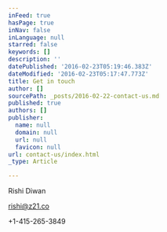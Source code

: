 ```yaml
---
inFeed: true
hasPage: true
inNav: false
inLanguage: null
starred: false
keywords: []
description: ''
datePublished: '2016-02-23T05:19:46.383Z'
dateModified: '2016-02-23T05:17:47.773Z'
title: Get in touch
author: []
sourcePath: _posts/2016-02-22-contact-us.md
published: true
authors: []
publisher:
  name: null
  domain: null
  url: null
  favicon: null
url: contact-us/index.html
_type: Article

---
```

Rishi Diwan

rishi@z21.co

+1-415-265-3849